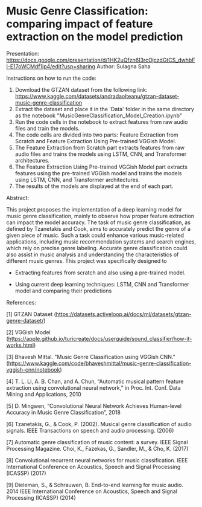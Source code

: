 # Music Genre Classification: comparing impact of feature extraction on the model prediction

Presentation: https://docs.google.com/presentation/d/1HK2uQfzn6I3rcOjczdGtCS_dwhbFI-E17oWCMdf1ip4/edit?usp=sharing
Author: Sulagna Saha

Instructions on how to run the code:
1. Download the GTZAN dataset from the following link: https://www.kaggle.com/datasets/andradaolteanu/gtzan-dataset-music-genre-classification
2. Extract the dataset and place it in the 'Data' folder in the same directory as the notebook "MusicGenreClassification_Model_Creation.ipynb"
3. Run the code cells in the notebook to extract features from raw audio files and train the models.
4. The code cells are divided into two parts: Feature Extraction from Scratch and Feature Extraction Using Pre-trained VGGish Model.
5. The Feature Extraction from Scratch part extracts features from raw audio files and trains the models using LSTM, CNN, and Transformer architectures.
6. The Feature Extraction Using Pre-trained VGGish Model part extracts features using the pre-trained VGGish model and trains the models using LSTM, CNN, and Transformer architectures.
7. The results of the models are displayed at the end of each part.

Abstract:

This project proposes the implementation of a deep learning model for music genre classification, mainly to observe how proper feature extraction can impact the model accuracy. The task of music genre classification, as defined by Tzanetakis and Cook, aims to accurately predict the genre of a given piece of music. Such a task could enhance various music-related applications, including music recommendation systems and search engines, which rely on precise genre labeling. Accurate genre classification could also assist in music analysis and understanding the characteristics of different music genres. This project was specifically designed to 

- Extracting features from scratch and also using a pre-trained model.
  
- Using current deep learning techniques: LSTM, CNN and Transformer model and comparing their predictions


References:

[1] GTZAN Dataset (https://datasets.activeloop.ai/docs/ml/datasets/gtzan-genre-dataset/)

[2] VGGish Model (https://apple.github.io/turicreate/docs/userguide/sound_classifier/how-it-works.html)

[3] Bhavesh Mittal. "Music Genre Classification using VGGish CNN." (https://www.kaggle.com/code/bhaveshmittal/music-genre-classification-vggish-cnn/notebook)

[4] T. L. Li, A. B. Chan, and A. Chun, “Automatic musical pattern feature extraction using convolutional neural network,” in Proc. Int. Conf. Data Mining and Applications, 2010

[5] D. Mingwen, “Convolutional Neural Network Achieves Human-level Accuracy in Music Genre Classification”, 2018

[6] Tzanetakis, G., & Cook, P. (2002). Musical genre classification of audio signals. IEEE Transactions on speech and audio processing. (2006)

[7] Automatic genre classification of music content: a survey. IEEE Signal Processing Magazine. Choi, K., Fazekas, G., Sandler, M., & Cho, K. (2017)

[8] Convolutional recurrent neural networks for music classification. IEEE International Conference on Acoustics, Speech and Signal Processing (ICASSP) (2017)

[9] Dieleman, S., & Schrauwen, B. End-to-end learning for music audio. 2014 IEEE International Conference on Acoustics, Speech and Signal Processing (ICASSP) (2014)





